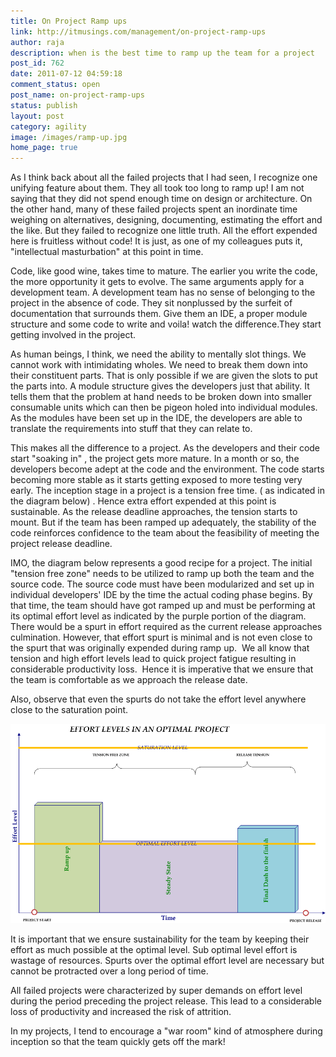 ```yaml
---
title: On Project Ramp ups
link: http://itmusings.com/management/on-project-ramp-ups
author: raja
description: when is the best time to ramp up the team for a project
post_id: 762
date: 2011-07-12 04:59:18
comment_status: open
post_name: on-project-ramp-ups
status: publish
layout: post
category: agility
image: /images/ramp-up.jpg
home_page: true
---
```


As I think back about all the failed projects that I had seen, I recognize one unifying feature about them. They all took too long to ramp up! I am not saying that they did not spend enough time on design or architecture. On the other hand, many of these failed projects spent an inordinate time weighing on alternatives, designing, documenting, estimating the effort and the like. But they failed to recognize one little truth. All the effort expended here is fruitless without code! It is just, as one of my colleagues puts it, "intellectual masturbation" at this point in time.

Code, like good wine, takes time to mature. The earlier you write the code, the more opportunity it gets to evolve. The same arguments apply for a development team. A development team has no sense of belonging to the project in the absence of code. They sit nonplussed by the surfeit of documentation that surrounds them. Give them an IDE, a proper module structure and some code to write and voila! watch the difference.They start getting involved in the project.

As human beings, I think, we need the ability to mentally slot things. We cannot work with intimidating wholes. We need to break them down into their constituent parts. That is only possible if we are given the slots to put the parts into. A module structure gives the developers just that ability. It tells them that the problem at hand needs to be broken down into smaller consumable units which can then be pigeon holed into individual modules. As the modules have been set up in the IDE, the developers are able to translate the requirements into stuff that they can relate to.

This makes all the difference to a project. As the developers and their code start "soaking in" , the project gets more mature. In a month or so, the developers become adept at the code and the environment. The code starts becoming more stable as it starts getting exposed to more testing very early. The inception stage in a project is a tension free time. ( as indicated in the diagram below) . Hence extra effort expended at this point is sustainable. As the release deadline approaches, the tension starts to mount. But if the team has been ramped up adequately, the stability of the code reinforces confidence to the team about the feasibility of meeting the project release deadline. 

IMO, the diagram below represents a good recipe for a project. The initial "tension free zone" needs to be utilized to ramp up both the team and the source code. The source code must have been modularized and set up in individual developers' IDE by the time the actual coding phase begins. By that time, the team should have got ramped up and must be performing at its optimal effort level as indicated by the purple portion of the diagram. There would be a spurt in effort required as the current release approaches culmination. However, that effort spurt is minimal and is not even close to the spurt that was originally expended during ramp up.  We all know that tension and high effort levels lead to quick project fatigue resulting in considerable productivity loss.  Hence it is imperative that we ensure that the team is comfortable as we approach the release date. 

Also, observe that even the spurts do not take the effort level anywhere close to the saturation point.

![](/images/2011/07/project-effort1.png)


It is important that we ensure sustainability for the team by keeping their effort as much possible at the optimal level. Sub optimal level effort is wastage of resources. Spurts over the optimal effort level are necessary but cannot be protracted over a long period of time.

All failed projects were characterized by super demands on effort level during the period preceding the project release. This lead to a considerable loss of productivity and increased the risk of attrition.

In my projects, I tend to encourage a "war room" kind of atmosphere during inception so that the team quickly gets off the mark!

